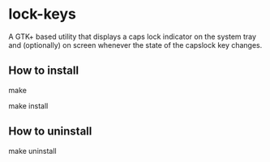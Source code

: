 lock-keys
=========

A GTK+ based utility that displays a caps lock indicator on the system tray and (optionally) on screen whenever the state of the capslock key changes.

How to install
--------------

make

make install

How to uninstall
----------------

make uninstall


